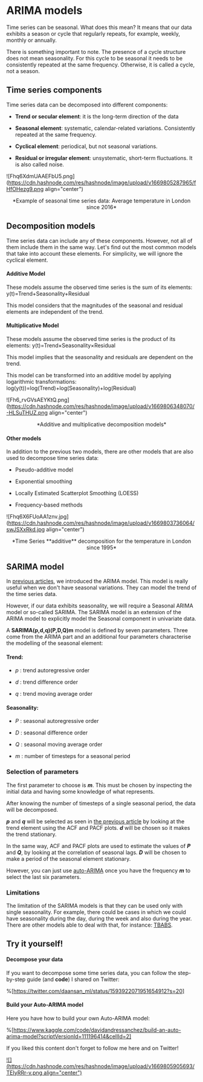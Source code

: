 # ARIMA models

Time series can be seasonal. What does this mean? It means that our data exhibits a season or cycle that regularly repeats, for example, weekly, monthly or annually.

There is something important to note. The presence of a cycle structure does not mean seasonality. For this cycle to be seasonal it needs to be consistently repeated at the same frequency. Otherwise, it is called a cycle, not a season.

## Time series components

Time series data can be decomposed into different components:

*   **Trend or secular element**: it is the long-term direction of the data
    
*   **Seasonal element**: systematic, calendar-related variations. Consistently repeated at the same frequency.
    
*   **Cyclical element**: periodical, but not seasonal variations.
    
*   **Residual or irregular element**: unsystematic, short-term fluctuations. It is also called noise.
    

![Fhq6XdmUAAEFbU5.png](https://cdn.hashnode.com/res/hashnode/image/upload/v1669805287965/fHfOHezg9.png align="center")
<center>*Example of seasonal time series data: Average temperature in London since 2016*</center>

## Decomposition models

Time series data can include any of these components. However, not all of them include them in the same way. Let's find out the most common models that take into account these elements. For simplicity, we will ignore the cyclical element.

#### Additive Model

These models assume the observed time series is the sum of its elements: y(t)=Trend+Seasonality+Residual

This model considers that the magnitudes of the seasonal and residual elements are independent of the trend.

#### Multiplicative Model

These models assume the observed time series is the product of its elements: y(t)=Trend×Seasonality×Residual

This model implies that the seasonality and residuals are dependent on the trend.

This model can be transformed into an additive model by applying logarithmic transformations: log(y(t))=log(Trend)+log(Seasonality)+log(Residual)


![Fh6_rvGVsAEYKtQ.png](https://cdn.hashnode.com/res/hashnode/image/upload/v1669806348070/-HLSuTHUZ.png align="center")
<center>*Additive and multiplicative decomposition models*</center>

#### Other models

In addition to the previous two models, there are other models that are also used to decompose time series data:

*   Pseudo-additive model
    
*   Exponential smoothing
    
*   Locally Estimated Scatterplot Smoothing (LOESS)
    
*   Frequency-based methods
    

![Fhq6X6FUoAA1znv.jpg](https://cdn.hashnode.com/res/hashnode/image/upload/v1669803736064/swJSXxRkd.jpg align="center")
<center>*Time Series **additive** decomposition for the temperature in London since 1995*</center>

## SARIMA model

In [previous articles](https://mlpills.hashnode.dev/arima-models), we introduced the ARIMA model. This model is really useful when we don't have seasonal variations. They can model the trend of the time series data.

However, if our data exhibits seasonality, we will require a Seasonal ARIMA model or so-called SARIMA. The SARIMA model is an extension of the ARIMA model to explicitly model the Seasonal component in univariate data.

A **SARIMA(p,d,q)(P,D,Q)m** model is defined by seven parameters. Three come from the ARIMA part and an additional four parameters characterise the modelling of the seasonal element:

#### Trend:

*   *p* : trend autoregressive order
    
*   *d* : trend difference order
    
*   *q* : trend moving average order
    

#### Seasonality:

*   *P* : seasonal autoregressive order
    
*   *D* : seasonal difference order
    
*   *Q* : seasonal moving average order
    
*   *m* : number of timesteps for a seasonal period
    

### Selection of parameters

The first parameter to choose is ***m***. This must be chosen by inspecting the initial data and having some knowledge of what represents.

After knowing the number of timesteps of a single seasonal period, the data will be decomposed.

***p*** and ***q*** will be selected as seen in [the previous article](https://mlpills.hashnode.dev/arima-models-1) by looking at the trend element using the ACF and PACF plots. ***d*** will be chosen so it makes the trend stationary.

In the same way, ACF and PACF plots are used to estimate the values of ***P*** and ***Q***, by looking at the correlation of seasonal lags. ***D*** will be chosen to make a period of the seasonal element stationary.

However, you can just use [auto-ARIMA](https://alkaline-ml.com/pmdarima/modules/generated/pmdarima.arima.auto_arima.html) once you have the frequency ***m*** to select the last six parameters.

### Limitations

The limitation of the SARIMA models is that they can be used only with single seasonality. For example, there could be cases in which we could have seasonality during the day, during the week and also during the year. There are other models able to deal with that, for instance: [TBABS](https://pypi.org/project/tbats/).

## Try it yourself!

#### Decompose your data
If you want to decompose some time series data, you can follow the step-by-step guide (and **code**) I shared on Twitter:

%[https://twitter.com/daansan_ml/status/1593922071951654912?s=20] 

#### Build your Auto-ARIMA model
Here you have how to build your own Auto-ARIMA model:

%[https://www.kaggle.com/code/davidandressanchez/build-an-auto-arima-model?scriptVersionId=111196414&cellId=2] 

If you liked this content don't forget to follow me here and on Twitter!

[![](https://cdn.hashnode.com/res/hashnode/image/upload/v1669805905693/TEIyRRr-v.png align="center")](https://twitter.com/daansan_ml)
